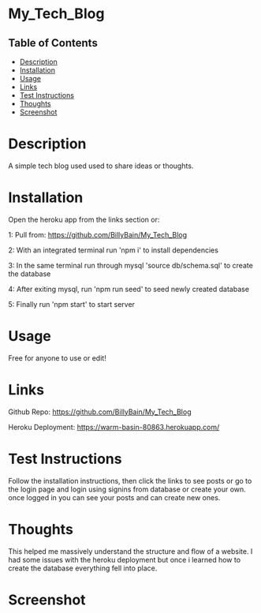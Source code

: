 # My_Tech_Blog

## Table of Contents
- [Description](#description)
- [Installation](#installation)
- [Usage](#usage)
- [Links](#links)
- [Test Instructions](#test_instructions)
- [Thoughts](#thoughts)
- [Screenshot](#screenshot)

# Description
A simple tech blog used used to share ideas or thoughts.

# Installation

Open the heroku app from the links section or:

1: Pull from: https://github.com/BillyBain/My_Tech_Blog

2: With an integrated terminal run 'npm i' to install dependencies

3: In the same terminal run through mysql 'source db/schema.sql' to create the database

4: After exiting mysql, run 'npm run seed' to seed newly created database

5: Finally run 'npm start' to start server

# Usage
Free for anyone to use or edit!

# Links
Github Repo: https://github.com/BillyBain/My_Tech_Blog

Heroku Deployment: https://warm-basin-80863.herokuapp.com/


# Test Instructions
Follow the installation instructions, then click the links to see posts or go to the login page and login using signins from database or create your own. once 
logged in you can see your posts and can create new ones.

# Thoughts
This helped me massively understand the structure and flow of a website. I had some issues with the heroku deployment but once i learned how to create the database 
everything fell into place.

# Screenshot

